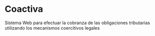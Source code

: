# Coactiva
Sistema Web para efectuar la cobranza de las obligaciones tributarias utilizando los mecanismos coercitivos legales
